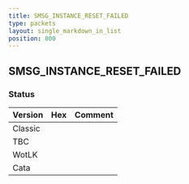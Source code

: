 ```yaml
---
title: SMSG_INSTANCE_RESET_FAILED
type: packets
layout: single_markdown_in_list
position: 800
---
```


## SMSG_INSTANCE_RESET_FAILED

### Status

Version | Hex | Comment
---------- | ---------- | ---------- 
Classic |  |  
TBC |  |  
WotLK |  |  
Cata |  |  
